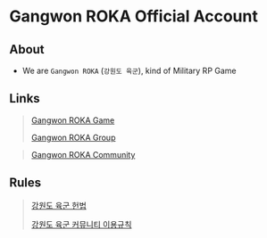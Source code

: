 # **Gangwon ROKA Official Account**

## About
- We are `Gangwon ROKA` (`강원도 육군`), kind of Military RP Game

## Links

> [Gangwon ROKA Game]()
> 
> [Gangwon ROKA Group]()


> [Gangwon ROKA Community](https://discord.gg/SNB2D6kpJp)

## Rules
> [강원도 육군 헌법]()
> 
> [강원도 육군 커뮤니티 이용규칙]()
